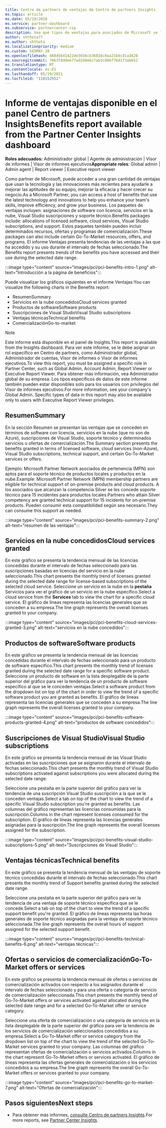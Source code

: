 ```yaml
---
title: Centro de partners de ventajas de Centro de partners Insights
ms.topic: article
ms.date: 05/19/2020
ms.service: partner-dashboard
ms.subservice: partnercenter-csp
description: Vea qué tipos de ventajas para asociados de Microsoft se le han concedido para ayudar a hacer crecer su negocio, mejorar la eficacia y mejorar las aptitudes de su equipo.
author: shthota77
ms.author: shthota
ms.localizationpriority: medium
ms.custom: SEOMAY.20
ms.openlocfilehash: 488d5641422de3036cb36818c0aa21bdc81a3628
ms.sourcegitcommit: 7063fdddee77ad2d8e627ab3c806f76d173ab652
ms.translationtype: MT
ms.contentlocale: es-ES
ms.lasthandoff: 05/19/2021
ms.locfileid: "110152552"
---
```

# <a name="benefits-report-available-from-the-partner-center-insights-dashboard"></a><span data-ttu-id="bf3e7-103">Informe de ventajas disponible en el panel Centro de partners Insights</span><span class="sxs-lookup"><span data-stu-id="bf3e7-103">Benefits report available from the Partner Center Insights dashboard</span></span>

<span data-ttu-id="bf3e7-104">**Roles adecuados:** Administrador global | Agente de administración | Visor de informes | Visor de informes ejecutivos</span><span class="sxs-lookup"><span data-stu-id="bf3e7-104">**Appropriate roles**: Global admin | Admin agent | Report viewer | Executive report viewer</span></span>

<span data-ttu-id="bf3e7-105">Como partner de Microsoft, puede acceder a una gran cantidad de ventajas que usan la tecnología y las innovaciones más recientes para ayudarle a mejorar las aptitudes de su equipo, mejorar la eficacia y hacer crecer su negocio.</span><span class="sxs-lookup"><span data-stu-id="bf3e7-105">As a Microsoft Partner, you can access a host of benefits that use the latest technology and innovations to help you enhance your team's skills, improve efficiency, and grow your business.</span></span> <span data-ttu-id="bf3e7-106">Los paquetes de ventajas incluyen: asignaciones de software con licencia, servicios en la nube, Visual Studio suscripciones y soporte técnico.</span><span class="sxs-lookup"><span data-stu-id="bf3e7-106">Benefits packages include: allocations of licensed software, cloud services, Visual Studio subscriptions, and support.</span></span> <span data-ttu-id="bf3e7-107">Estos paquetes también pueden incluir determinados recursos, ofertas y programas de comercialización.</span><span class="sxs-lookup"><span data-stu-id="bf3e7-107">These packages can also include certain Go-To-Market resources, offers, and programs.</span></span> <span data-ttu-id="bf3e7-108">El informe Ventajas presenta tendencias de las ventajas a las que ha accedido y su uso durante el intervalo de fechas seleccionado.</span><span class="sxs-lookup"><span data-stu-id="bf3e7-108">The Benefits report presents trends of the benefits you have accessed and their use during the selected date range.</span></span>

:::image type="content" source="images/pci/pci-benefits-intro-1.png" alt-text="Introducción a la página de beneficios":::

<span data-ttu-id="bf3e7-110">Puede visualizar los gráficos siguientes en el informe Ventajas:</span><span class="sxs-lookup"><span data-stu-id="bf3e7-110">You can visualize the following charts in the Benefits report:</span></span>

- <span data-ttu-id="bf3e7-111">Resumen</span><span class="sxs-lookup"><span data-stu-id="bf3e7-111">Summary</span></span>
- <span data-ttu-id="bf3e7-112">Servicios en la nube concedidos</span><span class="sxs-lookup"><span data-stu-id="bf3e7-112">Cloud services granted</span></span>
- <span data-ttu-id="bf3e7-113">Productos de software</span><span class="sxs-lookup"><span data-stu-id="bf3e7-113">Software products</span></span>
- <span data-ttu-id="bf3e7-114">Suscripciones de Visual Studio</span><span class="sxs-lookup"><span data-stu-id="bf3e7-114">Visual Studio subscriptions</span></span>
- <span data-ttu-id="bf3e7-115">Ventajas técnicas</span><span class="sxs-lookup"><span data-stu-id="bf3e7-115">Technical benefits</span></span>
- <span data-ttu-id="bf3e7-116">Comercialización</span><span class="sxs-lookup"><span data-stu-id="bf3e7-116">Go-to-market</span></span>

 > [!NOTE]
 > <span data-ttu-id="bf3e7-117">Este informe está disponible en el panel de Insights.</span><span class="sxs-lookup"><span data-stu-id="bf3e7-117">This report is available from the Insights dashboard.</span></span> <span data-ttu-id="bf3e7-118">Para ver este informe, se le debe asignar un rol específico en Centro de partners, como Administrador global, Administrador de cuentas, Visor de informes o Visor de informes ejecutivos.</span><span class="sxs-lookup"><span data-stu-id="bf3e7-118">To view this report, you must be assigned a specific role in Partner Center, such as Global Admin, Account Admin, Report Viewer or Executive Report Viewer.</span></span> <span data-ttu-id="bf3e7-119">Para obtener más información, vea Administrador global de su empresa. Los tipos específicos de datos de este informe también pueden estar disponibles solo para los usuarios con privilegios del Visor de informes ejecutivos.</span><span class="sxs-lookup"><span data-stu-id="bf3e7-119">For more information, see your company's Global Admin. Specific types of data in this report may also be available only to users with Executive Report Viewer privileges.</span></span>

## <a name="summary"></a><span data-ttu-id="bf3e7-120">Resumen</span><span class="sxs-lookup"><span data-stu-id="bf3e7-120">Summary</span></span>

<span data-ttu-id="bf3e7-121">En la sección Resumen se presentan las ventajas que se conceden en términos de software con licencia, servicios en la nube (que no son de Azure), suscripciones de Visual Studio, soporte técnico y determinados servicios u ofertas de comercialización.</span><span class="sxs-lookup"><span data-stu-id="bf3e7-121">The Summary section presents the benefits granted in terms of licensed software, cloud services (non-Azure), Visual Studio subscriptions, technical support, and certain Go-To-Market services or offers.</span></span>

<span data-ttu-id="bf3e7-122">Ejemplo: Microsoft Partner Network asociados de pertenencia (MPN) son aptos para el soporte técnico de productos locales y productos en la nube.</span><span class="sxs-lookup"><span data-stu-id="bf3e7-122">Example: Microsoft Partner Network (MPN) membership partners are eligible for technical support of on-premise products and cloud products.</span></span> <span data-ttu-id="bf3e7-123">A los asociados que alcanzan la competencia Silver se les concede soporte técnico para 15 incidentes para productos locales.</span><span class="sxs-lookup"><span data-stu-id="bf3e7-123">Partners who attain Silver competency are granted technical support for 15 incidents for on-premise products.</span></span> <span data-ttu-id="bf3e7-124">Pueden consumir esta compatibilidad según sea necesario.</span><span class="sxs-lookup"><span data-stu-id="bf3e7-124">They can consume this support as needed.</span></span> 

:::image type="content" source="images/pci/pci-benefits-summary-2.png" alt-text="resumen de las ventajas":::

## <a name="cloud-services-granted"></a><span data-ttu-id="bf3e7-126">Servicios en la nube concedidos</span><span class="sxs-lookup"><span data-stu-id="bf3e7-126">Cloud services granted</span></span>

<span data-ttu-id="bf3e7-127">En este gráfico se presenta la tendencia mensual de las licencias concedidas durante el intervalo de fechas seleccionado para las suscripciones basadas en licencias del servicio en la nube seleccionado.</span><span class="sxs-lookup"><span data-stu-id="bf3e7-127">This chart presents the monthly trend of licenses granted during the selected date range for license-based subscriptions of the selected cloud service.</span></span>
<span data-ttu-id="bf3e7-128">Seleccione un servicio en la nube en la **pestaña** Servicios para ver el gráfico de un servicio en la nube específico.</span><span class="sxs-lookup"><span data-stu-id="bf3e7-128">Select a cloud service from the **Services** tab to view the chart for a specific cloud service.</span></span> <span data-ttu-id="bf3e7-129">El gráfico de líneas representa las licencias generales que se conceden a su empresa.</span><span class="sxs-lookup"><span data-stu-id="bf3e7-129">The line graph represents the overall licenses granted to your company.</span></span>

:::image type="content" source="images/pci/pci-benefits-cloud-services-granted-3.png" alt-text="servicios en la nube concedidos":::

## <a name="software-products"></a><span data-ttu-id="bf3e7-131">Productos de software</span><span class="sxs-lookup"><span data-stu-id="bf3e7-131">Software products</span></span>

<span data-ttu-id="bf3e7-132">En este gráfico se presenta la tendencia mensual de las licencias concedidas durante el intervalo de fechas seleccionado para un producto de software específico.</span><span class="sxs-lookup"><span data-stu-id="bf3e7-132">This chart presents the monthly trend of licenses granted during the selected date range for a specific software product.</span></span> <span data-ttu-id="bf3e7-133">Seleccione un producto de software en la lista desplegable de la parte superior del gráfico para ver la tendencia de un producto de software específico al que se le conceden ventajas.</span><span class="sxs-lookup"><span data-stu-id="bf3e7-133">Select a software product from the dropdown list on top of the chart in order to view the trend of a specific software product you are granted as benefits.</span></span> <span data-ttu-id="bf3e7-134">El gráfico de líneas representa las licencias generales que se conceden a su empresa.</span><span class="sxs-lookup"><span data-stu-id="bf3e7-134">The line graph represents the overall licenses granted to your company.</span></span>

:::image type="content" source="images/pci/pci-benefits-software-products-granted-4.png" alt-text="productos de software concedidos":::

## <a name="visual-studio-subscriptions"></a><span data-ttu-id="bf3e7-136">Suscripciones de Visual Studio</span><span class="sxs-lookup"><span data-stu-id="bf3e7-136">Visual Studio subscriptions</span></span>

<span data-ttu-id="bf3e7-137">En este gráfico se presenta la tendencia mensual de las Visual Studio activadas en las suscripciones que se asignaron durante el intervalo de fechas seleccionado.</span><span class="sxs-lookup"><span data-stu-id="bf3e7-137">This chart presents the monthly trend of Visual Studio subscriptions activated against subscriptions you were allocated during the selected date range.</span></span>

<span data-ttu-id="bf3e7-138">Seleccione una pestaña en la parte superior del gráfico para ver la tendencia de una suscripción Visual Studio suscripción a la que se le conceden ventajas.</span><span class="sxs-lookup"><span data-stu-id="bf3e7-138">Select a tab on top of the chart to view the trend of a specific Visual Studio subscription you're granted as benefits.</span></span> <span data-ttu-id="bf3e7-139">Las columnas del gráfico representan las licencias consumidas para la suscripción.</span><span class="sxs-lookup"><span data-stu-id="bf3e7-139">Columns in the chart represent licenses consumed for the subscription.</span></span> <span data-ttu-id="bf3e7-140">El gráfico de líneas representa las licencias generales asignadas para la suscripción.</span><span class="sxs-lookup"><span data-stu-id="bf3e7-140">The line graph represents the overall licenses assigned for the subscription.</span></span>

:::image type="content" source="images/pci/pci-benefits-visual-studio-subscriptions-5.png" alt-text="Suscripciones de Visual Studio":::

## <a name="technical-benefits"></a><span data-ttu-id="bf3e7-142">Ventajas técnicas</span><span class="sxs-lookup"><span data-stu-id="bf3e7-142">Technical benefits</span></span>

<span data-ttu-id="bf3e7-143">En este gráfico se presenta la tendencia mensual de las ventajas de soporte técnico concedidas durante el intervalo de fechas seleccionado.</span><span class="sxs-lookup"><span data-stu-id="bf3e7-143">This chart presents the monthly trend of Support benefits granted during the selected date range.</span></span>

<span data-ttu-id="bf3e7-144">Seleccione una pestaña en la parte superior del gráfico para ver la tendencia de una ventaja de soporte técnico específica que se le concede.</span><span class="sxs-lookup"><span data-stu-id="bf3e7-144">Select a tab on top of the chart to view the trend of a specific support benefit you're granted.</span></span> <span data-ttu-id="bf3e7-145">El gráfico de líneas representa las horas generales de soporte técnico asignadas para la ventaja de soporte técnico seleccionada.</span><span class="sxs-lookup"><span data-stu-id="bf3e7-145">The line graph represents the overall hours of support assigned for the selected support benefit.</span></span>

:::image type="content" source="images/pci/pci-benefits-technical-benefits-6.png" alt-text="ventajas técnicas":::

## <a name="go-to-market-offers-or-services"></a><span data-ttu-id="bf3e7-147">Ofertas o servicios de comercialización</span><span class="sxs-lookup"><span data-stu-id="bf3e7-147">Go-To-Market offers or services</span></span>

<span data-ttu-id="bf3e7-148">En este gráfico se presenta la tendencia mensual de ofertas o servicios de comercialización activados con respecto a los asignados durante el intervalo de fechas seleccionado y para una oferta o categoría de servicio de comercialización seleccionada.</span><span class="sxs-lookup"><span data-stu-id="bf3e7-148">This chart presents the monthly trend of Go-To-Market offers or services activated against allocated during the selected date range and for a selected Go-To-Market offer or service category.</span></span>

<span data-ttu-id="bf3e7-149">Seleccione una oferta de comercialización o una categoría de servicio en la lista desplegable de la parte superior del gráfico para ver la tendencia de los servicios de comercialización seleccionados concedidos a su empresa.</span><span class="sxs-lookup"><span data-stu-id="bf3e7-149">Select a Go-To-Market offer or service category from the dropdown list on top of the chart to view the trend of the selected Go-To-Market services granted to your company.</span></span> <span data-ttu-id="bf3e7-150">Las columnas del gráfico representan ofertas de comercialización o servicios activados.</span><span class="sxs-lookup"><span data-stu-id="bf3e7-150">Columns in the chart represent Go-To-Market offers or services activated.</span></span> <span data-ttu-id="bf3e7-151">El gráfico de líneas representa las ofertas generales de comercialización o los servicios concedidos a su empresa.</span><span class="sxs-lookup"><span data-stu-id="bf3e7-151">The line graph represents the overall Go-To-Market offers or services granted to your company.</span></span>

:::image type="content" source="images/pci/pci-benefits-go-to-market-7.png" alt-text="Ofertas de comercialización":::

## <a name="next-steps"></a><span data-ttu-id="bf3e7-153">Pasos siguientes</span><span class="sxs-lookup"><span data-stu-id="bf3e7-153">Next steps</span></span>

- <span data-ttu-id="bf3e7-154">Para obtener más informes, [consulte Centro de partners Insights](partner-center-insights.md).</span><span class="sxs-lookup"><span data-stu-id="bf3e7-154">For more reports, see [Partner Center Insights](partner-center-insights.md).</span></span>
